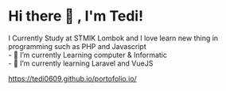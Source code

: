 # Hi there 👋 , I'm Tedi!
I Currently Study at STMIK Lombok and I love learn new thing in programming such as PHP and Javascript </br>
    - 🔭 I’m currently Learning computer & Informatic  </br>
    - 🌱 I’m currently learning Laravel and VueJS </br>
    
   https://tedi0609.github.io/portofolio.io/
